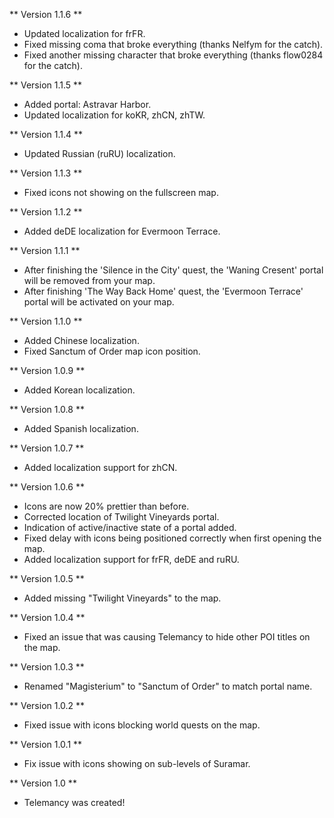 ** Version 1.1.6 **
* Updated localization for frFR.
* Fixed missing coma that broke everything (thanks Nelfym for the catch).
* Fixed another missing character that broke everything (thanks flow0284 for the catch).

** Version 1.1.5 **
* Added portal: Astravar Harbor.
* Updated localization for koKR, zhCN, zhTW.

** Version 1.1.4 **
* Updated Russian (ruRU) localization.

** Version 1.1.3 **
* Fixed icons not showing on the fullscreen map.

** Version 1.1.2 **
* Added deDE localization for Evermoon Terrace.

** Version 1.1.1 **
* After finishing the 'Silence in the City' quest, the 'Waning Cresent' portal will be removed from your map.
* After finishing 'The Way Back Home' quest, the 'Evermoon Terrace' portal will be activated on your map.

** Version 1.1.0 **
* Added Chinese localization.
* Fixed Sanctum of Order map icon position.

** Version 1.0.9 **
* Added Korean localization.

** Version 1.0.8 **
* Added Spanish localization.

** Version 1.0.7 **
* Added localization support for zhCN.

** Version 1.0.6 **
* Icons are now 20% prettier than before.
* Corrected location of Twilight Vineyards portal.
* Indication of active/inactive state of a portal added.
* Fixed delay with icons being positioned correctly when first opening the map.
* Added localization support for frFR, deDE and ruRU.

** Version 1.0.5 **
* Added missing "Twilight Vineyards" to the map.

** Version 1.0.4 **
* Fixed an issue that was causing Telemancy to hide other POI titles on the map.

** Version 1.0.3 **
* Renamed "Magisterium" to "Sanctum of Order" to match portal name.

** Version 1.0.2 **
* Fixed issue with icons blocking world quests on the map.

** Version 1.0.1 **
* Fix issue with icons showing on sub-levels of Suramar.

** Version 1.0 **
* Telemancy was created!